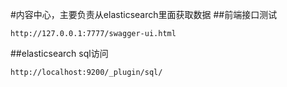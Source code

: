 #内容中心，主要负责从elasticsearch里面获取数据
##前端接口测试
```
http://127.0.0.1:7777/swagger-ui.html
```
##elasticsearch sql访问
```
http://localhost:9200/_plugin/sql/
```